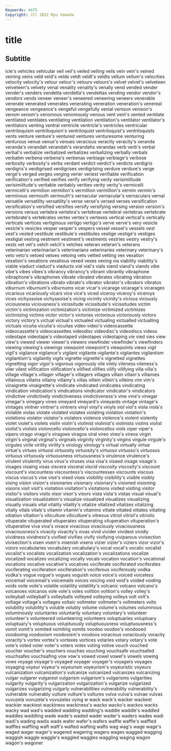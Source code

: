 ```yaml
---
Keywords: 4475
Copyright: (C) 2022 Ryu Yamada
---
```



# title

## Subtitle
icle's vehicles vehicular veil veil's veiled veiling veils vein vein's
veined veining veins veld veld's velds veldt veldt's veldts vellum
vellum's velocities velocity velocity's velour velour's velours velours's velvet velvet's
velveteen velveteen's velvety venal venality venality's venally vend vended vender
vender's venders vendetta vendetta's vendettas vending vendor vendor's vendors vends
veneer veneer's veneered veneering veneers venerable venerate venerated venerates venerating
veneration veneration's venereal vengeance vengeance's vengeful vengefully venial venison venison's
venom venom's venomous venomously venous vent vent's vented ventilate ventilated
ventilates ventilating ventilation ventilation's ventilator ventilator's ventilators venting ventral ventricle
ventricle's ventricles ventricular ventriloquism ventriloquism's ventriloquist ventriloquist's ventriloquists vents venture
venture's ventured ventures venturesome venturing venturous venue venue's venues veracious
veracity veracity's veranda veranda's verandah verandah's verandahs verandas verb verb's
verbal verbal's verbalize verbalized verbalizes verbalizing verbally verbals verbatim verbena
verbena's verbenas verbiage verbiage's verbose verbosity verbosity's verbs verdant verdict
verdict's verdicts verdigris verdigris's verdigrised verdigrises verdigrising verdure verdure's verge
verge's verged verges verging verier veriest verifiable verification verification's verified
verifies verify verifying verily verisimilitude verisimilitude's veritable veritably verities verity
verity's vermicelli vermicelli's vermilion vermilion's vermillion vermillion's vermin vermin's verminous
vermouth vermouth's vernacular vernacular's vernaculars vernal versatile versatility versatility's verse
verse's versed verses versification versification's versified versifies versify versifying versing
version version's versions versus vertebra vertebra's vertebrae vertebral vertebras vertebrate
vertebrate's vertebrates vertex vertex's vertexes vertical vertical's vertically verticals vertices
vertiginous vertigo vertigo's verve verve's very vesicle vesicle's vesicles vesper
vesper's vespers vessel vessel's vessels vest vest's vested vestibule vestibule's
vestibules vestige vestige's vestiges vestigial vesting vestment vestment's vestments vestries
vestry vestry's vests vet vet's vetch vetch's vetches veteran veteran's
veterans veterinarian veterinarian's veterinarians veterinaries veterinary veterinary's veto veto's vetoed
vetoes vetoing vets vetted vetting vex vexation vexation's vexations vexatious
vexed vexes vexing via viability viability's viable viaduct viaduct's viaducts
vial vial's vials viand viand's viands vibe vibe's vibes vibes's
vibrancy vibrancy's vibrant vibrantly vibraphone vibraphone's vibraphones vibrate vibrated vibrates
vibrating vibration vibration's vibrations vibrato vibrato's vibrator vibrator's vibrators vibratos
viburnum viburnum's viburnums vicar vicar's vicarage vicarage's vicarages vicarious vicariously
vicars vice vice's viced viceroy viceroy's viceroys vices vichyssoise vichyssoise's
vicing vicinity vicinity's vicious viciously viciousness viciousness's vicissitude vicissitude's vicissitudes
victim victim's victimization victimization's victimize victimized victimizes victimizing victims victor
victor's victories victorious victoriously victors victory victory's victual victual's victualed
victualing victualled victualling victuals vicuña vicuña's vicuñas video video's videocassette
videocassette's videocassettes videodisc videodisc's videodiscs videos videotape videotape's videotaped videotapes
videotaping vie vied vies view view's viewed viewer viewer's viewers
viewfinder viewfinder's viewfinders viewing viewing's viewings viewpoint viewpoint's viewpoints views
vigil vigil's vigilance vigilance's vigilant vigilante vigilante's vigilantes vigilantism vigilantism's
vigilantly vigils vignette vignette's vignetted vignettes vignetting vigor vigor's vigorous
vigorously vile vilely vileness vileness's viler vilest vilification vilification's vilified
vilifies vilify vilifying villa villa's village village's villager villager's villagers
villages villain villain's villainies villainous villains villainy villainy's villas villein
villein's villeins vim vim's vinaigrette vinaigrette's vindicate vindicated vindicates vindicating
vindication vindication's vindications vindicator vindicator's vindicators vindictive vindictively vindictiveness vindictiveness's
vine vine's vinegar vinegar's vinegary vines vineyard vineyard's vineyards vintage
vintage's vintages vintner vintner's vintners vinyl vinyl's vinyls viol viol's
viola viola's violable violas violate violated violates violating violation violation's
violations violator violator's violators violence violence's violent violently violet violet's
violets violin violin's violinist violinist's violinists violins violist violist's violists
violoncello violoncello's violoncellos viols viper viper's vipers virago virago's viragoes
viragos viral vireo vireo's vireos virgin virgin's virginal virginal's virginals
virginity virginity's virgins virgule virgule's virgules virile virility virility's virology
virology's virtual virtually virtue virtue's virtues virtuosi virtuosity virtuosity's virtuoso
virtuoso's virtuosos virtuous virtuously virtuousness virtuousness's virulence virulence's virulent virulently
virus virus's viruses visa visa's visaed visage visage's visages visaing
visas viscera visceral viscid viscosity viscosity's viscount viscount's viscountess viscountess's
viscountesses viscounts viscous viscus viscus's vise vise's vised vises visibility
visibility's visible visibly vising vision vision's visionaries visionary visionary's visioned
visioning visions visit visit's visitation visitation's visitations visited visiting visitor
visitor's visitors visits visor visor's visors vista vista's vistas visual
visual's visualization visualization's visualize visualized visualizes visualizing visually visuals vital
vitality vitality's vitalize vitalized vitalizes vitalizing vitally vitals vitals's vitamin
vitamin's vitamins vitiate vitiated vitiates vitiating vitiation vitiation's viticulture viticulture's
vitreous vitriol vitriol's vitriolic vituperate vituperated vituperates vituperating vituperation vituperation's
vituperative viva viva's vivace vivacious vivaciously vivaciousness vivaciousness's vivacity vivacity's
vivas vivid vivider vividest vividly vividness vividness's vivified vivifies vivify
vivifying viviparous vivisection vivisection's vixen vixen's vixenish vixens vizier vizier's
viziers vizor vizor's vizors vocabularies vocabulary vocabulary's vocal vocal's vocalic
vocalist vocalist's vocalists vocalization vocalization's vocalizations vocalize vocalized vocalizes vocalizing
vocally vocals vocation vocation's vocational vocations vocative vocative's vocatives vociferate
vociferated vociferates vociferating vociferation vociferation's vociferous vociferously vodka vodka's vogue
vogue's vogues voguish voice voice's voiced voiceless voicemail voicemail's voicemails
voices voicing void void's voided voiding voids voile voile's volatile
volatility volatility's volcanic volcano volcano's volcanoes volcanos vole vole's voles
volition volition's volley volley's volleyball volleyball's volleyballs volleyed volleying volleys
volt volt's voltage voltage's voltages voltaic voltmeter voltmeter's voltmeters volts
volubility volubility's voluble volubly volume volume's volumes voluminous voluminously voluntaries
voluntarily voluntary voluntary's volunteer volunteer's volunteered volunteering volunteers voluptuaries voluptuary
voluptuary's voluptuous voluptuously voluptuousness voluptuousness's vomit vomit's vomited vomiting vomits
voodoo voodoo's voodooed voodooing voodooism voodooism's voodoos voracious voraciously voracity
voracity's vortex vortex's vortexes vortices votaries votary votary's vote vote's
voted voter voter's voters votes voting votive vouch vouched voucher
voucher's vouchers vouches vouching vouchsafe vouchsafed vouchsafes vouchsafing vow vow's
vowed vowel vowel's vowels vowing vows voyage voyage's voyaged voyager
voyager's voyagers voyages voyaging voyeur voyeur's voyeurism voyeurism's voyeuristic voyeurs
vulcanization vulcanization's vulcanize vulcanized vulcanizes vulcanizing vulgar vulgarer vulgarest vulgarism
vulgarism's vulgarisms vulgarities vulgarity vulgarity's vulgarization vulgarization's vulgarize vulgarized vulgarizes
vulgarizing vulgarly vulnerabilities vulnerability vulnerability's vulnerable vulnerably vulture vulture's vultures
vulva vulva's vulvae vulvas vuvuzela vuvuzela's vuvuzelas vying w wack
wack's wacker wackest wackier wackiest wackiness wackiness's wacko wacko's wackos
wacks wacky wad wad's wadded wadding wadding's waddle waddle's waddled
waddles waddling wade wade's waded wader wader's waders wades wadi
wadi's wading wadis wads wafer wafer's wafers waffle waffle's waffled
waffles waffling waft waft's wafted wafting wafts wag wag's wage
wage's waged wager wager's wagered wagering wagers wages wagged wagging
waggish waggle waggle's waggled waggles waggling waging wagon wagon's wagoner
